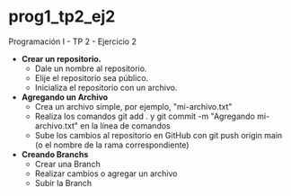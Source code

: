 # prog1_tp2_ej2
Programación I - TP 2 - Ejercicio 2
- **Crear un repositorio.**
    - Dale un nombre al repositorio.
    - Elije el repositorio sea público.
    - Inicializa el repositorio con un archivo.
- **Agregando un Archivo**
    - Crea un archivo simple, por ejemplo, "mi-archivo.txt"
    - Realiza los comandos git add . y git commit -m "Agregando mi-archivo.txt" en la línea de comandos
    - Sube los cambios al repositorio en GitHub con git push origin main (o el nombre de la rama correspondiente)
- **Creando Branchs**
    - Crear una Branch
    - Realizar cambios o agregar un archivo
    - Subir la Branch